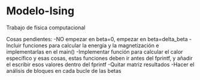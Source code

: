 # Modelo-Ising
Trabajo de física computacional

Cosas pendientes:
-NO empezar en beta=0, empezar en beta=delta_beta
-Incluir funciones para calcular la energía y la magnetización e implementarlas en el main()
-Implementar función para calcular el calor específico y esas cosas, estas funciones deben ir antes del fprintf, y añadir el escribir esos valores dentro del fprintf
-Quitar matriz resultados
-Hacer el análisis de bloques en cada bucle de las betas

